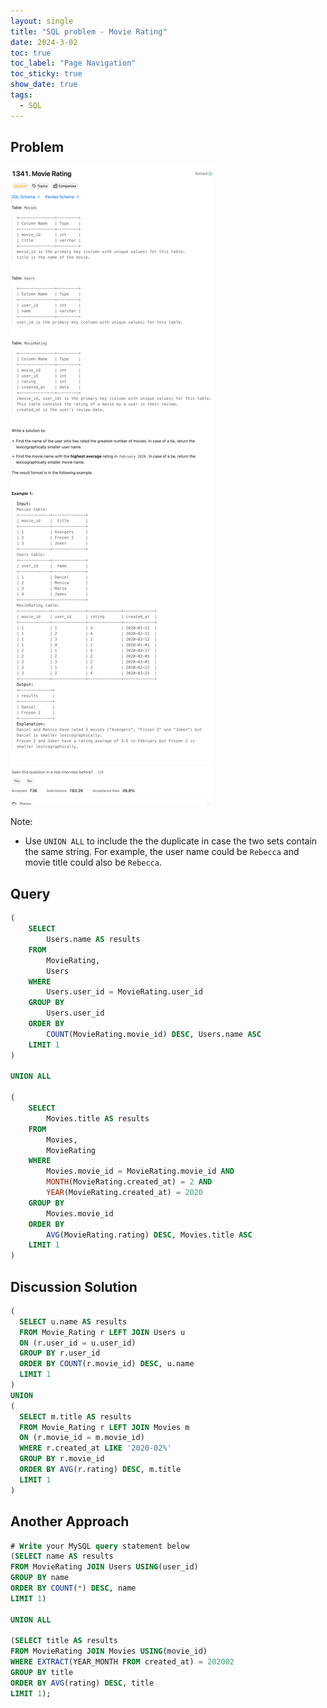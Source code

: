 ```yaml
---
layout: single
title: "SQL problem - Movie Rating"
date: 2024-3-02
toc: true
toc_label: "Page Navigation"
toc_sticky: true
show_date: true
tags:
  - SQL
---
```


## Problem

[![problem-1341](/assets/images/2024-03-02_10-18-28-problem-1341.png)](/assets/images/2024-03-02_10-18-28-problem-1341.png)

Note:

- Use `UNION ALL` to include the the duplicate in case the two sets contain the same string. For example, the user name could be `Rebecca` and movie title could also be `Rebecca`.

## Query

```sql
(
    SELECT
        Users.name AS results
    FROM
        MovieRating,
        Users
    WHERE
        Users.user_id = MovieRating.user_id
    GROUP BY
        Users.user_id
    ORDER BY
        COUNT(MovieRating.movie_id) DESC, Users.name ASC
    LIMIT 1
)

UNION ALL

(
    SELECT
        Movies.title AS results
    FROM
        Movies,
        MovieRating
    WHERE
        Movies.movie_id = MovieRating.movie_id AND
        MONTH(MovieRating.created_at) = 2 AND
        YEAR(MovieRating.created_at) = 2020
    GROUP BY
        Movies.movie_id
    ORDER BY
        AVG(MovieRating.rating) DESC, Movies.title ASC
    LIMIT 1
)
```

## Discussion Solution

```sql
(
  SELECT u.name AS results
  FROM Movie_Rating r LEFT JOIN Users u
  ON (r.user_id = u.user_id)
  GROUP BY r.user_id
  ORDER BY COUNT(r.movie_id) DESC, u.name
  LIMIT 1
)
UNION
(
  SELECT m.title AS results
  FROM Movie_Rating r LEFT JOIN Movies m
  ON (r.movie_id = m.movie_id)
  WHERE r.created_at LIKE '2020-02%'
  GROUP BY r.movie_id
  ORDER BY AVG(r.rating) DESC, m.title
  LIMIT 1
)
```

## Another Approach

```sql
# Write your MySQL query statement below
(SELECT name AS results
FROM MovieRating JOIN Users USING(user_id)
GROUP BY name
ORDER BY COUNT(*) DESC, name
LIMIT 1)

UNION ALL

(SELECT title AS results
FROM MovieRating JOIN Movies USING(movie_id)
WHERE EXTRACT(YEAR_MONTH FROM created_at) = 202002
GROUP BY title
ORDER BY AVG(rating) DESC, title
LIMIT 1);
```
